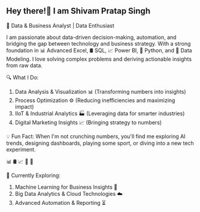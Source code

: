 ## Hey there!👋 I am Shivam Pratap Singh

🚀 Data & Business Analyst | Data Enthusiast      




I am passionate about data-driven decision-making, automation, and bridging the gap between technology and business strategy. With a strong foundation in 📊 Advanced Excel, 🛢️ SQL, 📈 Power BI, 🐍 Python, and 🧩 Data Modeling. I love solving complex problems and deriving actionable insights from raw data.

🔍 What I Do:

1. Data Analysis & Visualization 📊 (Transforming numbers into insights)
2. Process Optimization ⚙️ (Reducing inefficiencies and maximizing impact)
3. IIoT & Industrial Analytics 🏭 (Leveraging data for smarter industries)
4. Digital Marketing Insights 📈 (Bringing strategy to numbers)

💡 Fun Fact: When I'm not crunching numbers, you'll find me exploring AI trends, designing dashboards, playing some sport, or diving into a new tech experiment.

📊  🛢️  📈  🐍  🧩

🎯 Currently Exploring:

1. Machine Learning for Business Insights 🤖
2. Big Data Analytics & Cloud Technologies ☁️
3. Advanced Automation & Reporting ⏳

